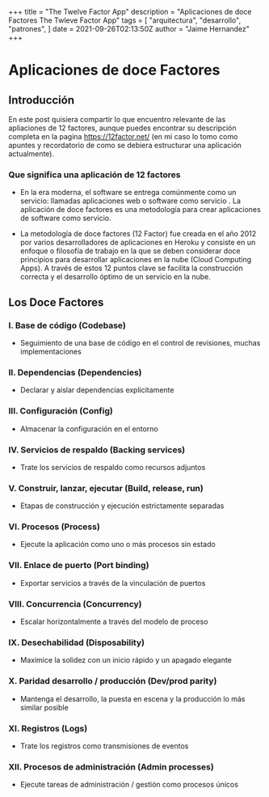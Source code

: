 +++
title = "The Twelve Factor App"
description = "Aplicaciones de doce Factores The Twleve Factor App"
tags = [
    "arquitectura",
    "desarrollo",
    "patrones",
]
date = 2021-09-26T02:13:50Z
author = "Jaime Hernandez"
+++

# Aplicaciones de doce Factores

## Introducción
En este post quisiera compartir lo que encuentro relevante de las apliaciones de 12 factores, aunque puedes encontrar su descripción completa en la pagina https://12factor.net/ (en mi caso lo tomo como apuntes y recordatorio de como se debiera estructurar una aplicación actualmente).

### Que significa una aplicación de 12 factores
* En la era moderna, el software se entrega comúnmente como un servicio: llamadas aplicaciones web o software como servicio . La aplicación de doce factores es una metodología para crear aplicaciones de software como servicio.

* La metodología de doce factores (12 Factor) fue creada en el año 2012 por varios desarrolladores de aplicaciones en Heroku y consiste en un enfoque o filosofía de trabajo en la que se deben considerar doce principios para desarrollar aplicaciones en la nube (Cloud Computing Apps). A través de estos 12 puntos clave se facilita la construcción correcta y el desarrollo óptimo de un servicio en la nube.


## Los Doce Factores 

### I. Base de código (Codebase)
*  Seguimiento de una base de código en el control de revisiones, muchas implementaciones
### II. Dependencias (Dependencies)
* Declarar y aislar dependencias explícitamente
### III. Configuración (Config)
* Almacenar la configuración en el entorno
### IV. Servicios de respaldo (Backing services)
* Trate los servicios de respaldo como recursos adjuntos
### V. Construir, lanzar, ejecutar (Build, release, run)
* Etapas de construcción y ejecución estrictamente separadas
### VI. Procesos (Process)
* Ejecute la aplicación como uno o más procesos sin estado
### VII. Enlace de puerto (Port binding)
* Exportar servicios a través de la vinculación de puertos
### VIII. Concurrencia (Concurrency)
* Escalar horizontalmente a través del modelo de proceso
### IX. Desechabilidad (Disposability)
* Maximice la solidez con un inicio rápido y un apagado elegante
### X. Paridad desarrollo / producción (Dev/prod parity)
* Mantenga el desarrollo, la puesta en escena y la producción lo más similar posible
### XI. Registros (Logs)
* Trate los registros como transmisiones de eventos
### XII. Procesos de administración (Admin processes)
* Ejecute tareas de administración / gestión como procesos únicos